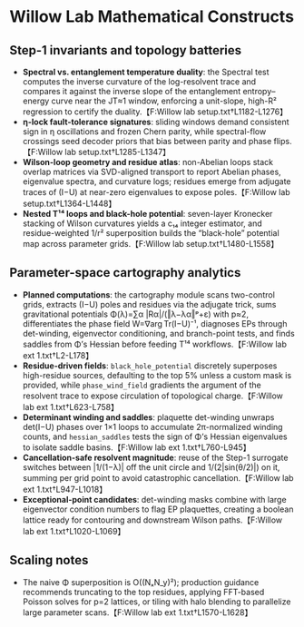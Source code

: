 # Willow Lab Mathematical Constructs

## Step-1 invariants and topology batteries
- **Spectral vs. entanglement temperature duality**: the Spectral test computes the inverse curvature of the log-resolvent trace and compares it against the inverse slope of the entanglement entropy–energy curve near the JT≈1 window, enforcing a unit-slope, high-R² regression to certify the duality.【F:Willow lab setup.txt†L1182-L1276】
- **η-lock fault-tolerance signatures**: sliding windows demand consistent sign in η oscillations and frozen Chern parity, while spectral-flow crossings seed decoder priors that bias between parity and phase flips.【F:Willow lab setup.txt†L1285-L1347】
- **Wilson-loop geometry and residue atlas**: non-Abelian loops stack overlap matrices via SVD-aligned transport to report Abelian phases, eigenvalue spectra, and curvature logs; residues emerge from adjugate traces of (I−U) at near-zero eigenvalues to expose poles.【F:Willow lab setup.txt†L1364-L1448】
- **Nested T¹⁴ loops and black-hole potential**: seven-layer Kronecker stacking of Wilson curvatures yields a c₁₄ integer estimator, and residue-weighted 1/r² superposition builds the “black-hole” potential map across parameter grids.【F:Willow lab setup.txt†L1480-L1558】

## Parameter-space cartography analytics
- **Planned computations**: the cartography module scans two-control grids, extracts (I−U) poles and residues via the adjugate trick, sums gravitational potentials Φ(λ)=∑α |Rα|/(‖λ−λα‖ᵖ+ε) with p≈2, differentiates the phase field W=∇arg Tr(I−U)⁻¹, diagnoses EPs through det-winding, eigenvector conditioning, and branch-point tests, and finds saddles from Φ’s Hessian before feeding T¹⁴ workflows.【F:Willow lab ext 1.txt†L2-L178】
- **Residue-driven fields**: `black_hole_potential` discretely superposes high-residue sources, defaulting to the top 5% unless a custom mask is provided, while `phase_wind_field` gradients the argument of the resolvent trace to expose circulation of topological charge.【F:Willow lab ext 1.txt†L623-L758】
- **Determinant winding and saddles**: plaquette det-winding unwraps det(I−U) phases over 1×1 loops to accumulate 2π-normalized winding counts, and `hessian_saddles` tests the sign of Φ’s Hessian eigenvalues to isolate saddle basins.【F:Willow lab ext 1.txt†L760-L945】
- **Cancellation-safe resolvent magnitude**: reuse of the Step-1 surrogate switches between |1/(1−λ)| off the unit circle and 1/(2|sin(θ/2)|) on it, summing per grid point to avoid catastrophic cancellation.【F:Willow lab ext 1.txt†L947-L1018】
- **Exceptional-point candidates**: det-winding masks combine with large eigenvector condition numbers to flag EP plaquettes, creating a boolean lattice ready for contouring and downstream Wilson paths.【F:Willow lab ext 1.txt†L1020-L1069】

## Scaling notes
- The naive Φ superposition is O((NₓN_y)²); production guidance recommends truncating to the top residues, applying FFT-based Poisson solves for p=2 lattices, or tiling with halo blending to parallelize large parameter scans.【F:Willow lab ext 1.txt†L1570-L1628】
